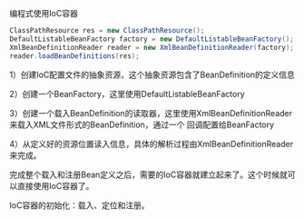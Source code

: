 编程式使用IoC容器

```java
ClassPathResource res = new ClassPathResource();
DefaultListableBeanFactory factory = new DefaultListableBeanFactory();
XmlBeanDefinitionReader reader = new XmlBeanDefinitionReader(factory);
reader.loadBeanDefinitions(res);
```

1）创建IoC配置文件的抽象资源，这个抽象资源包含了BeanDefinition的定义信息

2）创建一个BeanFactory，这里使用DefaultListableBeanFactory

3）创建一个载入BeanDefinition的读取器，这里使用XmlBeanDefinitionReader来载入XML文件形式的BeanDefinition，通过一个 回调配置给BeanFactory

4）从定义好的资源位置读入信息，具体的解析过程由XmlBeanDefinitionReader来完成。

完成整个载入和注册Bean定义之后，需要的IoC容器就建立起来了。这个时候就可以直接使用IoC容器了。



IoC容器的初始化：载入、定位和注册。